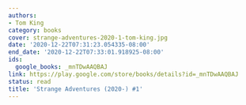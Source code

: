```yaml
---
authors:
- Tom King
category: books
cover: strange-adventures-2020-1-tom-king.jpg
date: '2020-12-22T07:31:23.054335-08:00'
end_date: '2020-12-22T07:33:01.918925-08:00'
ids:
  google_books: _mnTDwAAQBAJ
link: https://play.google.com/store/books/details?id=_mnTDwAAQBAJ
status: read
title: 'Strange Adventures (2020-) #1'
---
```

